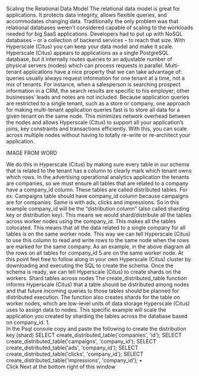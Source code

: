Scaling the Relational Data Model
The relational data model is great for applications. It protects data integrity, allows flexible queries, and accommodates changing data. Traditionally the only problem was that relational databases weren’t considered capable of scaling to the workloads needed for big SaaS applications. Developers had to put up with NoSQL databases – or a collection of backend services – to reach that size.
With Hyperscale (Citus) you can keep your data model and make it scale. Hyperscale (Citus) appears to applications as a single PostgreSQL database, but it internally routes queries to an adjustable number of physical servers (nodes) which can process requests in parallel.
Multi-tenant applications have a nice property that we can take advantage of: queries usually always request information for one tenant at a time, not a mix of tenants. For instance, when a salesperson is searching prospect information in a CRM, the search results are specific to his employer; other businesses’ leads and notes are not included.
Because application queries are restricted to a single tenant, such as a store or company, one approach for making multi-tenant application queries fast is to store all data for a given tenant on the same node. This minimizes network overhead between the nodes and allows Hyperscale (Citus) to support all your application’s joins, key constraints and transactions efficiently. With this, you can scale across multiple nodes without having to totally re-write or re-architect your application.

IMAGE FROM WORD

We do this in Hyperscale (Citus) by making sure every table in our schema that is related to the tenant has a column to clearly mark which tenant owns which rows. In the advertising operational analytics application the tenants are companies, so we must ensure all tables that are related to a company have a company_id column. These tables are called distributed tables. For ex: Campaigns table should have company_id column because campaigns are for companies. Same is with ads, clicks and impressions.
So in this example company_id will be the “distribution column” (also called sharding key or distribution key). This means we would shard/distribute all the tables across worker nodes using the company_id. This makes all the tables colocated. This means that all the data related to a single company for all tables is on the same worker node. This way we can tell Hyperscale (Citus) to use this column to read and write rows to the same node when the rows are marked for the same company. As an example, in the above diagram all the rows on all tables for company_id 5 are on the same worker node.
At this point feel free to follow along in your own Hyperscale (Citus) cluster by downloading and executing the SQL to create the schema. Once the schema is ready, we can tell Hyperscale (Citus) to create shards on the workers.
Shard tables across nodes
The create_distributed_table function informs Hyperscale (Citus) that a table should be distributed among nodes and that future incoming queries to those tables should be planned for distributed execution. The function also creates shards for the table on worker nodes, which are low-level units of data storage Hyperscale (Citus) uses to assign data to nodes.
This specific example will scale the application you created by sharding the tables across the database based on company_id.
1.	 
In the Psql console copy and paste the following to create the distribution key (shard)
SELECT create_distributed_table('companies', 'id'); SELECT create_distributed_table('campaigns', 'company_id'); SELECT create_distributed_table('ads', 'company_id'); SELECT create_distributed_table('clicks', 'company_id'); SELECT create_distributed_table('impressions', 'company_id'); 
•   
Click Next at the bottom right of this window

